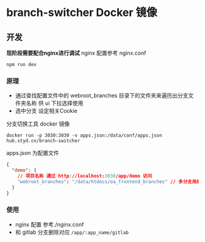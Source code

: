 # branch-switcher Docker 镜像

## 开发
**现阶段需要配合nginx进行调试**
nginx 配置参考 nginx.conf

```shell
npm run dev
```

### 原理

* 通过查找配置文件中的 webroot_branches 目录下的文件夹来遍历出分支文件夹名称 供 ui 下拉选择使用
* 选中分支 设定相关Cookie


分支切换工具 docker 镜像

```
docker run -p 3030:3030 -v apps.json:/data/conf/apps.json hub.styd.cn/branch-switcher
```

apps.json 为配置文件

```json
{
  "demo": {
    // 项目名称 通过 http://localhost:3030/app/demo 访问
    "webroot_branches": "/data/htdocs/oa_frontend_branches" // 多分支用的根目录
  }
}
```

### 使用

- nginx 配置 参考./nginx.conf
- 和 gitlab 分支删除对应 `/app/:app_name/gitlab`
